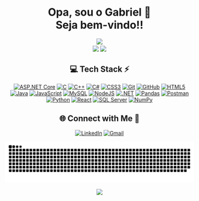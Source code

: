 <div align="center">
  <h1>Opa, sou o Gabriel 👋 </br>Seja bem-vindo!!</h1>
</div>

<!-- Stats -->
<div align="center">
  <a href="https://beacons.ai/devgabrielcoelho" target="_blank" ><img src="https://github-readme-stats.vercel.app/api?username=DevGabrielCoelho&theme=aura&hide_border=true&include_all_commits=true&count_private=true" width="55%" /></a> </br>
  <a href="https://beacons.ai/devgabrielcoelho" target="_blank" ><img src="https://github-readme-streak-stats.herokuapp.com/?user=DevGabrielCoelho&theme=aura&hide_border=true" width="50%" /></a>
  <a href="https://beacons.ai/devgabrielcoelho" target="_blank" ><img src="https://github-readme-stats.vercel.app/api/top-langs/?username=DevGabrielCoelho&theme=aura&hide_border=true&include_all_commits=true&count_private=true&layout=compact" width="36%" /></a> </br>
</div>


<!-- Tech Stack -->
<div align="center">
  
## 💻 Tech Stack ⚡
<a href="https://beacons.ai/devgabrielcoelho" target="_blank" >![ASP.NET Core](https://img.shields.io/badge/ASP.NET%20Core-512BD4?style=for-the-badge&logo=aspnetcore&logoColor=white)</a>
<a href="https://beacons.ai/devgabrielcoelho" target="_blank" >![C](https://img.shields.io/badge/c-%2300599C.svg?style=for-the-badge&logo=c&logoColor=white)</a>
<a href="https://beacons.ai/devgabrielcoelho" target="_blank" >![C++](https://img.shields.io/badge/c++-%2300599C.svg?style=for-the-badge&logo=c%2B%2B&logoColor=white)</a>
<a href="https://beacons.ai/devgabrielcoelho" target="_blank" >![C#](https://img.shields.io/badge/c%23-%2300599C.svg?style=for-the-badge&logo=c%2B%2B&logoColor=white&color=purple)</a>
<a href="https://beacons.ai/devgabrielcoelho" target="_blank" >![CSS3](https://img.shields.io/badge/css3-%231572B6.svg?style=for-the-badge&logo=css3&logoColor=white)</a>
<a href="https://beacons.ai/devgabrielcoelho" target="_blank" >![Git](https://img.shields.io/badge/git-%23F05033.svg?style=for-the-badge&logo=git&logoColor=white)</a>
<a href="https://beacons.ai/devgabrielcoelho" target="_blank" >![GitHub](https://img.shields.io/badge/github-%23121011.svg?style=for-the-badge&logo=github&logoColor=white)</a>
<a href="https://beacons.ai/devgabrielcoelho" target="_blank" >![HTML5](https://img.shields.io/badge/html5-%23E34F26.svg?style=for-the-badge&logo=html5&logoColor=white)</a>
<a href="https://beacons.ai/devgabrielcoelho" target="_blank" >![Java](https://img.shields.io/badge/java-%23ED8B00.svg?style=for-the-badge&logo=openjdk&logoColor=white)</a>
<a href="https://beacons.ai/devgabrielcoelho" target="_blank" >![JavaScript](https://img.shields.io/badge/javascript-%23323330.svg?style=for-the-badge&logo=javascript&logoColor=%23F7DF1E)</a>
<a href="https://beacons.ai/devgabrielcoelho" target="_blank" >![MySQL](https://img.shields.io/badge/mysql-4479A1.svg?style=for-the-badge&logo=mysql&logoColor=white)</a>
<a href="https://beacons.ai/devgabrielcoelho" target="_blank" >![NodeJS](https://img.shields.io/badge/node.js-6DA55F?style=for-the-badge&logo=node.js&logoColor=white)</a>
<a href="https://beacons.ai/devgabrielcoelho" target="_blank" >![.NET](https://img.shields.io/badge/.NET-512BD4?style=for-the-badge&logo=.net&logoColor=white)</a>
<a href="https://beacons.ai/devgabrielcoelho" target="_blank" >![Pandas](https://img.shields.io/badge/pandas-%23150458.svg?style=for-the-badge&logo=pandas&logoColor=white)</a>
<a href="https://beacons.ai/devgabrielcoelho" target="_blank" >![Postman](https://img.shields.io/badge/Postman-FF6C37?style=for-the-badge&logo=postman&logoColor=white)</a>
<a href="https://beacons.ai/devgabrielcoelho" target="_blank" >![Python](https://img.shields.io/badge/python-3670A0?style=for-the-badge&logo=python&logoColor=ffdd54)</a>
<a href="https://beacons.ai/devgabrielcoelho" target="_blank" >![React](https://img.shields.io/badge/react-%2320232a.svg?style=for-the-badge&logo=react&logoColor=%2361DAFB)</a>
<a href="https://beacons.ai/devgabrielcoelho" target="_blank" >![SQL Server](https://img.shields.io/badge/SQL%20Server-CC2927?style=for-the-badge&logo=microsoft-sql-server&logoColor=white)</a>
<a href="https://beacons.ai/devgabrielcoelho" target="_blank" >![NumPy](https://img.shields.io/badge/numpy-%23013243.svg?style=for-the-badge&logo=numpy&logoColor=white)</a>

</div>


<!-- Socials -->
<div align="center">
  
## 🌐 Connect with Me 🍬
[![LinkedIn](https://img.shields.io/badge/LinkedIn-%230077B5.svg?logo=linkedin&logoColor=white)](https://linkedin.com/in/DevGabrielCoelho) <a href="mailto:gabriel.coelhosousasantos.pv@gmail.com" target="_blank">
  [![Gmail](https://img.shields.io/badge/Gmail-%23D14836.svg?logo=gmail&logoColor=white)](mailto:gabriel.coelhosousasantos.pv@gmail.com)
</a>

</div>



<!-- Snake -->
<div align="center">
    
  ![snake gif](https://github.com/DevGabrielCoelho/DevGabrielCoelho/blob/output/github-snake-dark.svg)
</div>



<!-- Counter -->
<div align="center">
  
  [![](https://visitcount.itsvg.in/api?id=DevGabrielCoelho&label=Profile%20Views&color=11&icon=7&pretty=true)](https://visitcount.itsvg.in)
</div>
<!--
### Opa, sou o Gabriel 👋
- 🌱 Linguagens Dominadas: <img align="center" title="C#" alt="CSharp" height="20" width="30" src="https://raw.githubusercontent.com/devicons/devicon/master/icons/csharp/csharp-original.svg"><img align="center" title="C++" alt="CPlusPlus" height="20" width="30" src="https://github.com/devicons/devicon/blob/master/icons/cplusplus/cplusplus-original.svg"><img align="center" title="MySQL" alt="MySQL" height="20" width="30" src="https://github.com/devicons/devicon/blob/master/icons/mysql/mysql-original.svg"><img align="center" title="SQLServer" alt="SQLServer" height="20" width="30" src="https://github.com/devicons/devicon/blob/master/icons/microsoftsqlserver/microsoftsqlserver-original.svg"><img align="center" title="JavaScript" alt="JavaScript" height="20" width="30" src="https://github.com/devicons/devicon/blob/master/icons/javascript/javascript-original.svg">
- 📫 Contate-me no e-mail: gabriel.coelhosousasantos.pv@gmail.com
- 😄 Pronomes: Ele/Dele
<div>
  <a href="https://beacons.ai/DevGabrielCoelho" target="_blank">
  <img height="180em" src="https://github-readme-stats.vercel.app/api?username=DevGabrielCoelho&show_icons=true&theme=shadow_blue&include_all_commits=true&count_private=true"/>
  <img height="180em" src="https://github-readme-stats.vercel.app/api/top-langs/?username=DevGabrielCoelho&layout=compact&langs_count=16&theme=shadow_blue"/>
</div>
    
**NUBsGP/NUBsGP** is a ✨ _special_ ✨ repository because its `README.md` (this file) appears on your GitHub profile.

Here are some ideas to get you started:

- 🔭 I’m currently working on ...
- 🌱 I’m currently learning ...
- 👯 I’m looking to collaborate on ...
- 🤔 I’m looking for help with ...
- 💬 Ask me about ...
- 📫 How to reach me: ...
- 😄 Pronouns: ...
- ⚡ Fun fact: ...
-->
